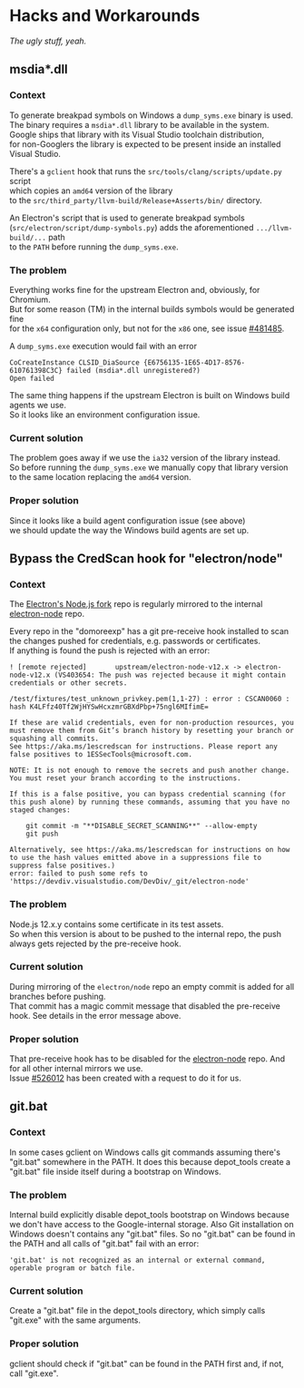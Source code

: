 # Hacks and Workarounds

*The ugly stuff, yeah.*

## msdia*.dll

### Context

To generate breakpad symbols on Windows a `dump_syms.exe` binary is used.  
The binary requires a `msdia*.dll` library to be available in the system.  
Google ships that library with its Visual Studio toolchain distribution,  
for non-Googlers the library is expected to be present inside an installed Visual Studio.

There's a `gclient` hook that runs the `src/tools/clang/scripts/update.py` script  
which copies an `amd64` version of the library  
to the `src/third_party/llvm-build/Release+Asserts/bin/` directory.

An Electron's script that is used to generate breakpad symbols  
(`src/electron/script/dump-symbols.py`) adds the aforementioned `.../llvm-build/...` path  
to the `PATH` before running the `dump_syms.exe`.

### The problem

Everything works fine for the upstream Electron and, obviously, for Chromium.  
But for some reason (TM) in the internal builds symbols would be generated fine  
for the `x64` configuration only, but not for the `x86` one, see issue [#481485][].

A `dump_syms.exe` execution would fail with an error
```
CoCreateInstance CLSID_DiaSource {E6756135-1E65-4D17-8576-610761398C3C} failed (msdia*.dll unregistered?)
Open failed
```

The same thing happens if the upstream Electron is built on Windows build agents we use.  
So it looks like an environment configuration issue.

### Current solution

The problem goes away if we use the `ia32` version of the library instead.  
So before running the `dump_syms.exe` we manually copy that library version  
to the same location replacing the `amd64` version.

### Proper solution

Since it looks like a build agent configuration issue (see above)  
we should update the way the Windows build agents are set up.

## Bypass the CredScan hook for "electron/node"

### Context

The [Electron's Node.js fork][] repo is regularly mirrored to the internal [electron-node][] repo.

Every repo in the "domoreexp" has a git pre-receive hook installed
to scan the changes pushed for credentials, e.g. passwords or certificates.  
If anything is found the push is rejected with an error:

```
! [remote rejected]       upstream/electron-node-v12.x -> electron-node-v12.x (VS403654: The push was rejected because it might contain credentials or other secrets.

/test/fixtures/test_unknown_privkey.pem(1,1-27) : error : CSCAN0060 : hash K4LFfz40Tf2WjHYSwHcxzmrGBXdPbp+75ngl6MIfimE=

If these are valid credentials, even for non-production resources, you must remove them from Git’s branch history by resetting your branch or squashing all commits.
See https://aka.ms/1escredscan for instructions. Please report any false positives to 1ESSecTools@microsoft.com.

NOTE: It is not enough to remove the secrets and push another change. You must reset your branch according to the instructions.

If this is a false positive, you can bypass credential scanning (for this push alone) by running these commands, assuming that you have no staged changes:

    git commit -m "**DISABLE_SECRET_SCANNING**" --allow-empty
    git push

Alternatively, see https://aka.ms/1escredscan for instructions on how to use the hash values emitted above in a suppressions file to suppress false positives.)
error: failed to push some refs to 'https://devdiv.visualstudio.com/DevDiv/_git/electron-node'
```

### The problem

Node.js 12.x.y contains some certificate in its test assets.  
So when this version is about to be pushed to the internal repo,
the push always gets rejected by the pre-receive hook.

### Current solution

During mirroring of the `electron/node` repo an empty commit is added for all branches before pushing.  
That commit has a magic commit message that disabled the pre-receive hook. See details in the error message above.

### Proper solution

That pre-receive hook has to be disabled for the [electron-node][] repo. And for all other internal mirrors we use.  
Issue [#526012][] has been created with a request to do it for us.

## git.bat

### Context

In some cases gclient on Windows calls git commands assuming there's "git.bat" somewhere in the PATH. It does this
because depot_tools create a "git.bat" file inside itself during a bootstrap on Windows.

### The problem

Internal build explicitly disable depot_tools bootstrap on Windows because we don't have access to the Google-internal
storage. Also Git installation on Windows doesn't contains any "git.bat" files. So no "git.bat" can be found in the PATH
and all calls of "git.bat" fail with an error:

```
'git.bat' is not recognized as an internal or external command, operable program or batch file.
```

### Current solution

Create a "git.bat" file in the depot_tools directory, which simply calls "git.exe" with the same arguments.

### Proper solution

gclient should check if "git.bat" can be found in the PATH first and, if not, call "git.exe".

[#481485]: https://domoreexp.visualstudio.com/MSTeams/_workitems/edit/481485
[Electron's Node.js fork]: https://github.com/electron/node
[electron-node]: https://devdiv.visualstudio.com/DevDiv/_git/electron-node
[#526012]: https://domoreexp.visualstudio.com/MSTeams/_workitems/edit/526012

